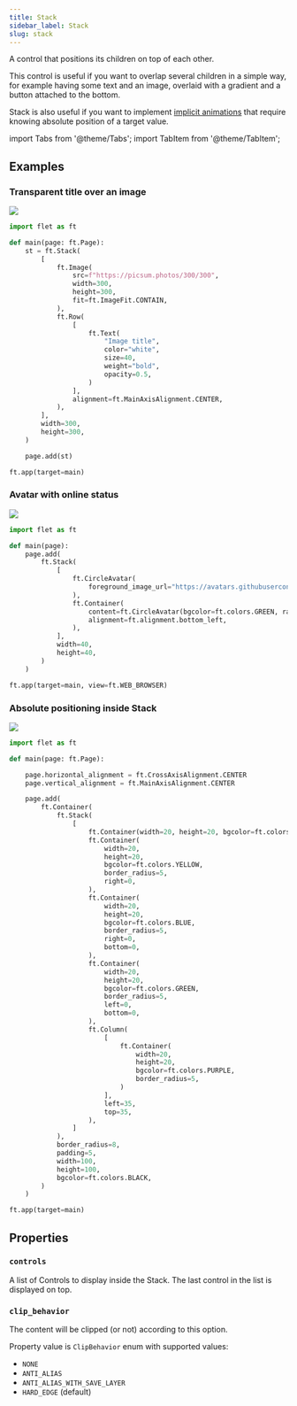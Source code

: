 ```yaml
---
title: Stack
sidebar_label: Stack
slug: stack
---
```


A control that positions its children on top of each other.

This control is useful if you want to overlap several children in a simple way, for example having some text and an image, overlaid with a gradient and a button attached to the bottom.

Stack is also useful if you want to implement [implicit animations](/docs/guides/python/animations) that require knowing absolute position of a target value.

import Tabs from '@theme/Tabs';
import TabItem from '@theme/TabItem';

## Examples

### Transparent title over an image

<img src="/img/docs/controls/stack/image-title.png" className="screenshot-50" />

<Tabs groupId="language">
  <TabItem value="python" label="Python" default>

```python
import flet as ft

def main(page: ft.Page):
    st = ft.Stack(
        [
            ft.Image(
                src=f"https://picsum.photos/300/300",
                width=300,
                height=300,
                fit=ft.ImageFit.CONTAIN,
            ),
            ft.Row(
                [
                    ft.Text(
                        "Image title",
                        color="white",
                        size=40,
                        weight="bold",
                        opacity=0.5,
                    )
                ],
                alignment=ft.MainAxisAlignment.CENTER,
            ),
        ],
        width=300,
        height=300,
    )

    page.add(st)

ft.app(target=main)
```

  </TabItem>
</Tabs>

### Avatar with online status

<img src="/img/docs/controls/stack/avatar-with-status.png" className="screenshot-10"/>

<Tabs groupId="language">
  <TabItem value="python" label="Python" default>

```python
import flet as ft

def main(page):
    page.add(
        ft.Stack(
            [
                ft.CircleAvatar(
                    foreground_image_url="https://avatars.githubusercontent.com/u/5041459?s=88&v=4"
                ),
                ft.Container(
                    content=ft.CircleAvatar(bgcolor=ft.colors.GREEN, radius=5),
                    alignment=ft.alignment.bottom_left,
                ),
            ],
            width=40,
            height=40,
        )
    )

ft.app(target=main, view=ft.WEB_BROWSER)
```

  </TabItem>
</Tabs>

### Absolute positioning inside Stack

<img src="/img/docs/controls/stack/absolute-positioned.png" className="screenshot-50"/>

<Tabs groupId="language">
  <TabItem value="python" label="Python" default>

```python
import flet as ft

def main(page: ft.Page):

    page.horizontal_alignment = ft.CrossAxisAlignment.CENTER
    page.vertical_alignment = ft.MainAxisAlignment.CENTER

    page.add(
        ft.Container(
            ft.Stack(
                [
                    ft.Container(width=20, height=20, bgcolor=ft.colors.RED, border_radius=5),
                    ft.Container(
                        width=20,
                        height=20,
                        bgcolor=ft.colors.YELLOW,
                        border_radius=5,
                        right=0,
                    ),
                    ft.Container(
                        width=20,
                        height=20,
                        bgcolor=ft.colors.BLUE,
                        border_radius=5,
                        right=0,
                        bottom=0,
                    ),
                    ft.Container(
                        width=20,
                        height=20,
                        bgcolor=ft.colors.GREEN,
                        border_radius=5,
                        left=0,
                        bottom=0,
                    ),
                    ft.Column(
                        [
                            ft.Container(
                                width=20,
                                height=20,
                                bgcolor=ft.colors.PURPLE,
                                border_radius=5,
                            )
                        ],
                        left=35,
                        top=35,
                    ),
                ]
            ),
            border_radius=8,
            padding=5,
            width=100,
            height=100,
            bgcolor=ft.colors.BLACK,
        )
    )

ft.app(target=main)
```

  </TabItem>
</Tabs>

## Properties

### `controls`

A list of Controls to display inside the Stack. The last control in the list is displayed on top.

### `clip_behavior`

The content will be clipped (or not) according to this option.

Property value is `ClipBehavior` enum with supported values:

* `NONE`
* `ANTI_ALIAS`
* `ANTI_ALIAS_WITH_SAVE_LAYER`
* `HARD_EDGE` (default)